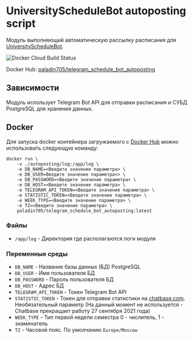 # UniversityScheduleBot autoposting script
Модуль выполняющий автоматическую рассылку расписания для [UniversityScheduleBot](../bot).

![Docker Cloud Build Status](https://img.shields.io/docker/cloud/build/paladin705/telegram_schedule_bot_autoposting)

Docker Hub: [paladin705/telegram_schedule_bot_autoposting](https://hub.docker.com/r/paladin705/telegram_schedule_bot_autoposting)

## Зависимости
Модуль использует Telegram Bot API для отправки расписания и СУБД PostgreSQL для хранения данных.


## Docker
Для запуска docker контейнера загружаемого с [Docker Hub](https://hub.docker.com/r/paladin705/telegram_schedule_bot_autoposting) можно использовать следующую команду:
```shell
docker run \
    -v ./autoposting/log:/app/log \
    -e DB_NAME=<Введите значение параметра> \
    -e DB_USER=Введите значение параметра<> \
    -e DB_PASSWORD=<Введите значение параметра> \
    -e DB_HOST=<Введите значение параметра> \
    -e TELEGRAM_API_TOKEN=<Введите значение параметра> \
    -e STATISTIC_TOKEN=<Введите значение параметра> \
    -e WEEK_TYPE=<Введите значение параметра> \
    -e TZ=<Введите значение параметра> \
    paladin705/telegram_schedule_bot_autoposting:latest
```

### Файлы
* `/app/log` - Директория где располагаются логи модуля

### Переменные среды

* `DB_NAME` - Название базы данных (БД) PostgreSQL
* `DB_USER` - Имя пользователя БД
* `DB_PASSWORD` - Пароль пользователя БД
* `DB_HOST` - Адрес БД
* `TELEGRAM_API_TOKEN` - Токен Telegram Bot API
* `STATISTIC_TOKEN` - Токен для отправки статистики на [chatbase.com](https://chatbase.com/). Необязательный параметр (На данный момент не используется - Chatbase прекращает работу 27 сентября 2021 года)
* `WEEK_TYPE` - Тип первой недели семестра 0 - числитель, 1 - знаменатель
* `TZ` - Часовой пояс. По умолчанию `Europe/Moscow`
